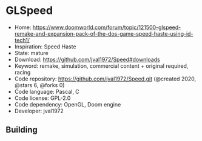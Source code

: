 # GLSpeed

- Home: https://www.doomworld.com/forum/topic/121500-glspeed-remake-and-expansion-pack-of-the-dos-game-speed-haste-using-id-tech1/
- Inspiration: Speed Haste
- State: mature
- Download: https://github.com/jval1972/Speed#downloads
- Keyword: remake, simulation, commercial content + original required, racing
- Code repository: https://github.com/jval1972/Speed.git (@created 2020, @stars 6, @forks 0)
- Code language: Pascal, C
- Code license: GPL-2.0
- Code dependency: OpenGL, Doom engine
- Developer: jval1972

## Building
